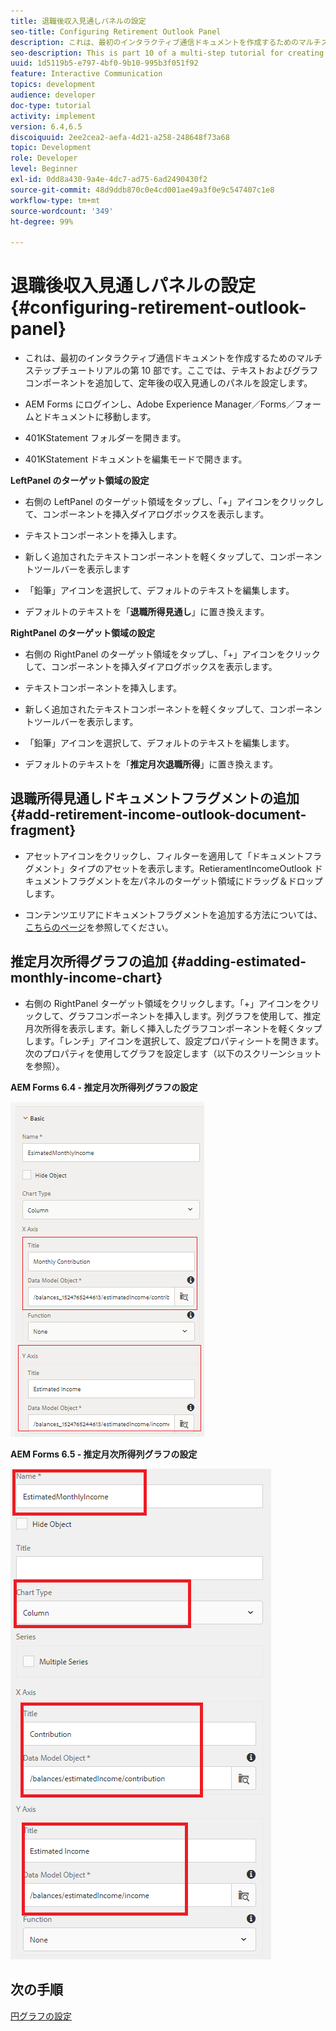 ```yaml
---
title: 退職後収入見通しパネルの設定
seo-title: Configuring Retirement Outlook Panel
description: これは、最初のインタラクティブ通信ドキュメントを作成するためのマルチステップチュートリアルの第 10 部です。ここでは、テキストおよびグラフコンポーネントを追加して、定年後の収入見通しのパネルを設定します。
seo-description: This is part 10 of a multi-step tutorial for creating your first interactive communications document. In this part, we will configure Retirement Outlook Panel by adding text and chart components.
uuid: 1d5119b5-e797-4bf0-9b10-995b3f051f92
feature: Interactive Communication
topics: development
audience: developer
doc-type: tutorial
activity: implement
version: 6.4,6.5
discoiquuid: 2ee2cea2-aefa-4d21-a258-248648f73a68
topic: Development
role: Developer
level: Beginner
exl-id: 0dd8a430-9a4e-4dc7-ad75-6ad2490430f2
source-git-commit: 48d9ddb870c0e4cd001ae49a3f0e9c547407c1e8
workflow-type: tm+mt
source-wordcount: '349'
ht-degree: 99%

---
```


# 退職後収入見通しパネルの設定{#configuring-retirement-outlook-panel}

* これは、最初のインタラクティブ通信ドキュメントを作成するためのマルチステップチュートリアルの第 10 部です。ここでは、テキストおよびグラフコンポーネントを追加して、定年後の収入見通しのパネルを設定します。

* AEM Forms にログインし、Adobe Experience Manager／Forms／フォームとドキュメントに移動します。

* 401KStatement フォルダーを開きます。

* 401KStatement ドキュメントを編集モードで開きます。

**LeftPanel のターゲット領域の設定**

* 右側の LeftPanel のターゲット領域をタップし、「+」アイコンをクリックして、コンポーネントを挿入ダイアログボックスを表示します。

* テキストコンポーネントを挿入します。

* 新しく追加されたテキストコンポーネントを軽くタップして、コンポーネントツールバーを表示します

* 「鉛筆」アイコンを選択して、デフォルトのテキストを編集します。

* デフォルトのテキストを「**退職所得見通し**」に置き換えます。

**RightPanel のターゲット領域の設定**

* 右側の RightPanel のターゲット領域をタップし、「+」アイコンをクリックして、コンポーネントを挿入ダイアログボックスを表示します。

* テキストコンポーネントを挿入します。

* 新しく追加されたテキストコンポーネントを軽くタップして、コンポーネントツールバーを表示します。

* 「鉛筆」アイコンを選択して、デフォルトのテキストを編集します。

* デフォルトのテキストを「**推定月次退職所得**」に置き換えます。

## 退職所得見通しドキュメントフラグメントの追加 {#add-retirement-income-outlook-document-fragment}

* アセットアイコンをクリックし、フィルターを適用して「ドキュメントフラグメント」タイプのアセットを表示します。RetieramentIncomeOutlook ドキュメントフラグメントを左パネルのターゲット領域にドラッグ＆ドロップします。

* コンテンツエリアにドキュメントフラグメントを追加する方法については、[こちらのページ](https://experienceleague.adobe.com/docs/experience-manager-learn/forms/ic-web-channel-tutorial/partseven.html?lang=ja)を参照してください。

## 推定月次所得グラフの追加 {#adding-estimated-monthly-income-chart}

* 右側の RightPanel ターゲット領域をクリックします。「+」アイコンをクリックして、グラフコンポーネントを挿入します。列グラフを使用して、推定月次所得を表示します。新しく挿入したグラフコンポーネントを軽くタップします。「レンチ」アイコンを選択して、設定プロパティシートを開きます。次のプロパティを使用してグラフを設定します（以下のスクリーンショットを参照）。

**AEM Forms 6.4 - 推定月次所得列グラフの設定**

![form64](assets/estimatedmonthlyincomechart.png)

**AEM Forms 6.5 - 推定月次所得列グラフの設定**

![forms65](assets/estimatedmonthlyincomechart65.PNG)

## 次の手順

[円グラフの設定](./parteleven.md)
